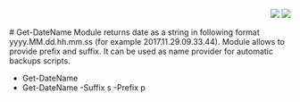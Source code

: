   <p align="right"><img src="http://cdn.productivitytools.tech/Powershell40px.png"></img>
  <img src="http://cdn.productivitytools.tech/Blog40px.png"></img></p>
 # Get-DateName
Module returns date as a string in following format yyyy.MM.dd.hh.mm.ss (for example 2017.11.29.09.33.44). Module allows to provide prefix and suffix. It can be used as name provider for automatic backups scripts.

 - Get-DateName
 - Get-DateName -Suffix s -Prefix p
